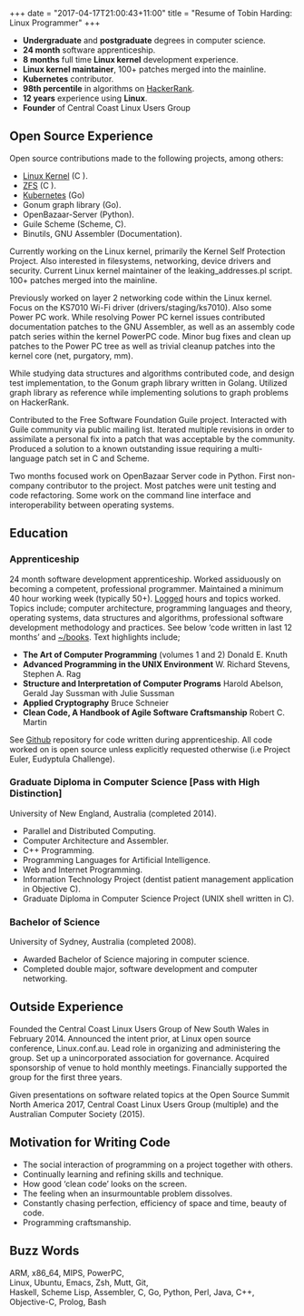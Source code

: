 +++
date = "2017-04-17T21:00:43+11:00"
title = "Resume of Tobin Harding: Linux Programmer"
+++

* **Undergraduate** and **postgraduate** degrees in computer science.
* **24 month** software apprenticeship.
* **8 months** full time **Linux kernel** development experience.
* **Linux kernel maintainer**, 100+ patches merged into the mainline.
* **Kubernetes** contributor.
* **98th percentile** in algorithms on [HackerRank](https://www.hackerrank.com/tcharding).
* **12 years** experience using **Linux**.
* **Founder** of Central Coast Linux Users Group

## Open Source Experience

Open source contributions made to the following projects, among others:


* [Linux Kernel](http://git.kernel.org/cgit/linux/kernel/git/torvalds/linux.git/log/?qt=grep&q=me%40tobin.cc)
 (C ).
* [ZFS](https://github.com/pulls?utf8=%E2%9C%93&q=is%3Apr+author%3Atcharding+zfs+) (C ).
* [Kubernetes](https://github.com/pulls?utf8=%E2%9C%93&q=is%3Apr+author%3Atcharding+kubernetes+) (Go) 
* Gonum graph library (Go).
* OpenBazaar-Server (Python).
* Guile Scheme (Scheme, C).
* Binutils, GNU Assembler (Documentation).

Currently working on the Linux kernel, primarily the Kernel Self Protection
Project. Also interested in filesystems, networking, device drivers and
security. Current Linux kernel maintainer of the leaking_addresses.pl
script. 100+ patches merged into the mainline.

Previously worked on layer 2 networking code within the Linux kernel. Focus on
the KS7010 Wi-Fi driver (drivers/staging/ks7010).  Also some Power PC work.
While resolving Power PC kernel issues contributed documentation patches to the
GNU Assembler, as well as an assembly code patch series within the kernel
PowerPC code.  Minor bug fixes and clean up patches to the Power PC tree as well
as trivial cleanup patches into the kernel core (net, purgatory, mm).

While studying data structures and algorithms contributed code, and design test
implementation, to the Gonum graph library written in Golang.  Utilized graph
library as reference while implementing solutions to graph problems on
HackerRank.

Contributed to the Free Software Foundation Guile project.  Interacted with
Guile community via public mailing list.  Iterated multiple revisions in order
to assimilate a personal fix into a patch that was acceptable by the community.
Produced a solution to a known outstanding issue requiring a multi-language
patch set in C and Scheme.

Two months focused work on OpenBazaar Server code in Python.  First non-company
contributor to the project.  Most patches were unit testing and code
refactoring.  Some work on the command line interface and interoperability
between operating systems.

## Education

### Apprenticeship

24 month software development apprenticeship.  Worked assiduously on becoming a
competent, professional programmer.  Maintained a minimum 40 hour working week
(typically 50+).
 [Logged](https://github.com/tcharding/work-logs) hours and topics
worked.  Topics include; computer architecture,
programming languages and theory, operating systems, data structures
and algorithms, professional software development methodology and practices.  See
below ‘code written in last 12 months’ and
[~/books](http://tobin.cc/reading-list).  Text highlights include;

* **The Art of Computer Programming** (volumes 1 and 2) Donald E. Knuth
* **Advanced Programming in the UNIX Environment** W. Richard Stevens, Stephen A. Rag
* **Structure and Interpretation of Computer Programs** Harold Abelson, Gerald
  Jay Sussman with Julie Sussman
* **Applied Cryptography** Bruce Schneier
* **Clean Code, A Handbook of Agile Software Craftsmanship** Robert C. Martin

See [Github](https://github.com/tcharding/self_learning) repository for code
written during apprenticeship.  All code worked on is open source unless
explicitly requested otherwise (i.e Project Euler, Eudyptula Challenge).

### Graduate Diploma in Computer Science [Pass with High Distinction]

University of New England, Australia (completed 2014).

* Parallel and Distributed Computing.
* Computer Architecture and Assembler.
* C++ Programming.
* Programming Languages for Artificial Intelligence.
* Web and Internet Programming.
* Information Technology Project (dentist patient management application in Objective C).
* Graduate Diploma in Computer Science Project (UNIX shell written in C).

### Bachelor of Science
University of Sydney, Australia (completed 2008).

* Awarded Bachelor of Science majoring in computer science. 
* Completed double major, software development and computer networking.

## Outside Experience

Founded the Central Coast Linux Users Group of New South Wales in
February 2014.  Announced the intent prior, at Linux open source
conference, Linux.conf.au.  Lead role in organizing and administering
the group.  Set up a unincorporated association for
governance.  Acquired sponsorship of venue to hold monthly
meetings.  Financially supported the group for the first three years.

Given presentations on software related topics at the Open Source Summit North
America 2017, Central Coast Linux Users Group (multiple) and the Australian
Computer Society (2015).

## Motivation for Writing Code

* The social interaction of programming on a project together with others.
* Continually learning and refining skills and technique.
* How good ‘clean code’ looks on the screen.
* The feeling when an insurmountable problem dissolves.
* Constantly chasing perfection, efficiency of space and time, beauty of code.
* Programming craftsmanship.

## Buzz Words

ARM, x86_64, MIPS, PowerPC,  
Linux, Ubuntu, Emacs, Zsh, Mutt, Git,  
Haskell, Scheme Lisp, Assembler, C, Go, Python, Perl, Java, C++, Objective-C, Prolog, Bash  
